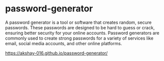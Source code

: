 # password-generator
A password generator is a tool or software that creates random, secure passwords. These passwords are designed to be hard to guess or crack, ensuring better security for your online accounts. Password generators are commonly used to create strong passwords for a variety of services like email, social media accounts, and other online platforms.

https://akshay-016.github.io/password-generator/
